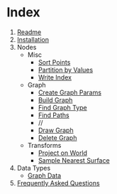 # Index

1. [Readme](../Readme.md)
1. [Installation](Installation.md)
1. Nodes
    - Misc
        - [Sort Points](PCGExSortPoints.md)
        - [Partition by Values](PCGExPartitionByValues.md)
        - [Write Index](PCGExWriteIndex.md)
    - Graph
        - [Create Graph Params](PCGExCreateGraphParams.md)
        - [Build Graph](PCGExBuildGraph.md)
        - [Find Graph Type](PCGExFindEdgesType.md)
        - [Find Paths](PCGExFindPaths.md)
        - //
        - [Draw Graph](PCGExDrawGraph.md)
        - [Delete Graph](PCGExDeleteGraph.md)
    - Transforms
        - [Project on World](PCGExProjectOnWorld.md)
        - [Sample Nearest Surface](PCGExSampleNearestSurface.md)
1. Data Types
    - [Graph Data](PCGExGraphData.md)
1. [Frequently Asked Questions](FAQ.md)